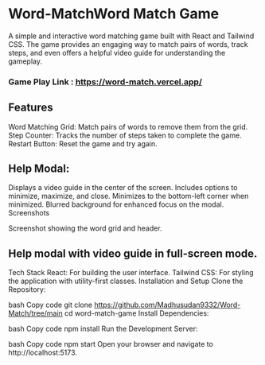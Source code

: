 # Word-MatchWord Match Game
A simple and interactive word matching game built with React and Tailwind CSS. The game provides an engaging way to match pairs of words, track steps, and even offers a helpful video guide for understanding the gameplay.
### Game Play Link : https://word-match.vercel.app/

## Features
Word Matching Grid: Match pairs of words to remove them from the grid.
Step Counter: Tracks the number of steps taken to complete the game.
Restart Button: Reset the game and try again.
## Help Modal:
Displays a video guide in the center of the screen.
Includes options to minimize, maximize, and close.
Minimizes to the bottom-left corner when minimized.
Blurred background for enhanced focus on the modal.
Screenshots

Screenshot showing the word grid and header.


## Help modal with video guide in full-screen mode.

Tech Stack
React: For building the user interface.
Tailwind CSS: For styling the application with utility-first classes.
Installation and Setup
Clone the Repository:

bash
Copy code
git clone https://github.com/Madhusudan9332/Word-Match/tree/main
cd word-match-game
Install Dependencies:

bash
Copy code
npm install
Run the Development Server:

bash
Copy code
npm start
Open your browser and navigate to http://localhost:5173.

